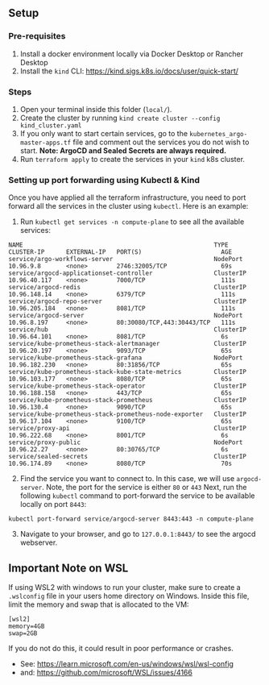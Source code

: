 ## Setup

### Pre-requisites
1. Install a docker environment locally via Docker Desktop or Rancher Desktop
2. Install the `kind` CLI: https://kind.sigs.k8s.io/docs/user/quick-start/

### Steps

1. Open your terminal inside this folder (`local/`).
2. Create the cluster by running `kind create cluster --config kind_cluster.yaml`
3. If you only want to start certain services, go to the `kubernetes_argo-master-apps.tf` file
and comment out the services you do not wish to start. **Note: ArgoCD and Sealed Secrets are always required.**
4. Run `terraform apply` to create the services in your `kind` k8s cluster.


### Setting up port forwarding using Kubectl & Kind
Once you have applied all the terraform infrastructure, you need to port forward all the services in the cluster using `kubectl`. Here is an example:

1. Run `kubectl get services -n compute-plane` to see all the available services:
```
NAME                                                     TYPE        CLUSTER-IP      EXTERNAL-IP   PORT(S)                      AGE
service/argo-workflows-server                            NodePort    10.96.9.8       <none>        2746:32005/TCP               69s
service/argocd-applicationset-controller                 ClusterIP   10.96.40.117    <none>        7000/TCP                     111s
service/argocd-redis                                     ClusterIP   10.96.148.14    <none>        6379/TCP                     111s
service/argocd-repo-server                               ClusterIP   10.96.205.184   <none>        8081/TCP                     111s
service/argocd-server                                    NodePort    10.96.8.197     <none>        80:30080/TCP,443:30443/TCP   111s
service/hub                                              ClusterIP   10.96.64.101    <none>        8081/TCP                     6s
service/kube-prometheus-stack-alertmanager               ClusterIP   10.96.20.197    <none>        9093/TCP                     65s
service/kube-prometheus-stack-grafana                    NodePort    10.96.182.230   <none>        80:31856/TCP                 65s
service/kube-prometheus-stack-kube-state-metrics         ClusterIP   10.96.103.177   <none>        8080/TCP                     65s
service/kube-prometheus-stack-operator                   ClusterIP   10.96.188.158   <none>        443/TCP                      65s
service/kube-prometheus-stack-prometheus                 ClusterIP   10.96.130.4     <none>        9090/TCP                     65s
service/kube-prometheus-stack-prometheus-node-exporter   ClusterIP   10.96.17.104    <none>        9100/TCP                     65s
service/proxy-api                                        ClusterIP   10.96.222.68    <none>        8001/TCP                     6s
service/proxy-public                                     NodePort    10.96.22.27     <none>        80:30765/TCP                 6s
service/sealed-secrets                                   ClusterIP   10.96.174.89    <none>        8080/TCP                     70s
```

2. Find the service you want to connect to. In this case, we will use `argocd-server`. Note, the port for the service is either `80` or `443` Next, run the following `kubectl` command to port-forward the service to be available locally on port `8443`:

```
kubectl port-forward service/argocd-server 8443:443 -n compute-plane
```

3. Navigate to your browser, and go to `127.0.0.1:8443/` to see the argocd webserver.

## Important Note on WSL
If using WSL2 with windows to run your cluster, make sure to create a `.wslconfig` file in your users home directory on Windows. Inside this file, limit the memory and swap that is allocated to the VM:

```
[wsl2]
memory=4GB
swap=2GB
```

If you do not do this, it could result in poor performance or crashes. 

* See: https://learn.microsoft.com/en-us/windows/wsl/wsl-config
* and: https://github.com/microsoft/WSL/issues/4166
